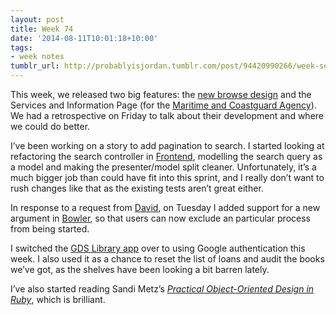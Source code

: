 ```yaml
---
layout: post
title: Week 74
date: '2014-08-11T10:01:18+10:00'
tags:
- week notes
tumblr_url: http://probablyisjordan.tumblr.com/post/94420990266/week-seventy-four
---
```

<p>This week, we released two big features: the <a href="https://www.gov.uk/browse/driving">new browse design</a> and the Services and Information Page (for the <a href="https://www.gov.uk/government/organisations/maritime-and-coastguard-agency">Maritime and Coastguard Agency</a>). We had a retrospective on Friday to talk about their development and where we could do better.</p>

<p>I&rsquo;ve been working on a story to add pagination to search. I started looking at refactoring the search controller in <a href="https://github.com/alphagov/frontend">Frontend</a>, modelling the search query as a model and making the presenter/model split cleaner. Unfortunately, it&rsquo;s a much bigger job than could have fit into this sprint, and I really don&rsquo;t want to rush changes like that as the existing tests aren&rsquo;t great either.</p>

<p>In response to a request from <a href="https://twitter.com/dsingleton">David</a>, on Tuesday I added support for a new argument in <a href="https://github.com/JordanHatch/bowler">Bowler</a>, so that users can now exclude an particular process from being started.</p>

<p>I switched the <a href="https://github.com/JordanHatch/anthology">GDS Library app</a> over to using Google authentication this week. I also used it as a chance to reset the list of loans and audit the books we&rsquo;ve got, as the shelves have been looking a bit barren lately.</p>

<p>I&rsquo;ve also started reading Sandi Metz&rsquo;s <a href="http://www.poodr.com/"><em>Practical Object-Oriented Design in Ruby</em></a>, which is brilliant.</p>

